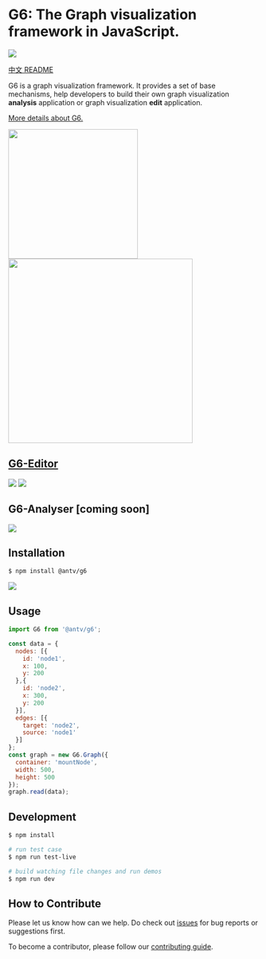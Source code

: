 # G6: The Graph visualization framework in JavaScript.

![](https://img.shields.io/badge/language-javascript-red.svg)

[中文 README](README-zh_CN.md)

G6 is a graph visualization framework. It provides a set of base mechanisms, help developers to build their own graph visualization **analysis** application or graph visualization **edit** application.

[More details about G6.](https://antv.alipay.com/zh-cn/g6/1.x/index.html)

<img src="https://gw.alipayobjects.com/zos/rmsportal/HQxYguinFOMIXrGQOABY.gif" width=260><img src="https://gw.alipayobjects.com/zos/rmsportal/nAugyFgrbrUWPmDIDiQm.gif" width=370>

## [G6-Editor](https://yuque.com/antv/g6-editor)

![](https://gw.alipayobjects.com/zos/rmsportal/nzmycBewjfxKDbepTDlT.gif)
![](https://gw.alipayobjects.com/zos/rmsportal/WVqnbgJmamdahbAuDpBL.gif)

## G6-Analyser [coming soon]

![](https://gw.alipayobjects.com/zos/rmsportal/GxupfuhWyMZWwPWWYgaO.gif)

## Installation

```bash
$ npm install @antv/g6
```

<img src="https://gw.alipayobjects.com/zos/rmsportal/qSUOQUhnRrHCLvEjhZGP.png" />

## Usage
```js
import G6 from '@antv/g6';

const data = {
  nodes: [{
    id: 'node1',
    x: 100,
    y: 200
  },{
    id: 'node2',
    x: 300,
    y: 200
  }],
  edges: [{
    target: 'node2',
    source: 'node1'
  }]
};
const graph = new G6.Graph({
  container: 'mountNode',
  width: 500,
  height: 500
});
graph.read(data);
```

## Development

```bash
$ npm install

# run test case
$ npm run test-live

# build watching file changes and run demos
$ npm run dev
```

## How to Contribute

Please let us know how can we help. Do check out [issues](https://github.com/antvis/g6/issues) for bug reports or suggestions first.

To become a contributor, please follow our [contributing guide](https://github.com/antvis/g6/blob/master/CONTRIBUTING.md).
